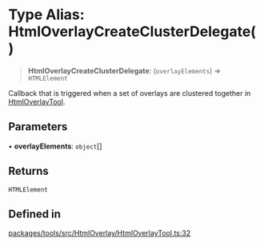 # Type Alias: HtmlOverlayCreateClusterDelegate()

> **HtmlOverlayCreateClusterDelegate**: (`overlayElements`) => `HTMLElement`

Callback that is triggered when a set of overlays are clustered together in
[HtmlOverlayTool](../classes/HtmlOverlayTool.md).

## Parameters

• **overlayElements**: `object`[]

## Returns

`HTMLElement`

## Defined in

[packages/tools/src/HtmlOverlay/HtmlOverlayTool.ts:32](https://github.com/cognitedata/reveal/blob/3aaed3491dba3f4ba9ecd87f495d35383cc73a1d/viewer/packages/tools/src/HtmlOverlay/HtmlOverlayTool.ts#L32)
